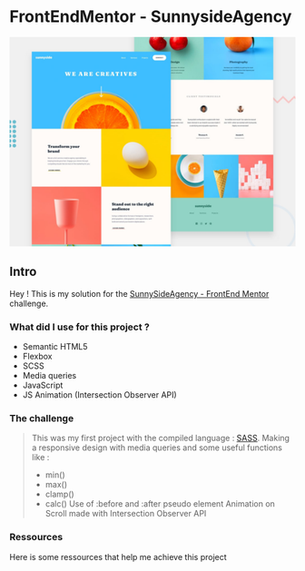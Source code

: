 # FrontEndMentor - SunnysideAgency

![Design preview for the SunnySideAgency coding challenge](./design/desktop-preview.jpg)

## Intro

Hey ! This is my solution for the [SunnySideAgency - FrontEnd Mentor](https://www.frontendmentor.io/challenges/sunnyside-agency-landing-page-7yVs3B6ef) challenge.

### What did I use for this project ?

 - Semantic HTML5
 - Flexbox 
 - SCSS
 - Media queries
 - JavaScript
 - JS Animation (Intersection Observer API)

### The challenge 

> This was my first project with the compiled language : [SASS](https://sass-lang.com).
> Making a responsive design with media queries and some useful functions like :
> - min()
> - max()
> - clamp()
> - calc()
> Use of :before and :after pseudo element
> Animation on Scroll made with Intersection Observer API

### Ressources

Here is some ressources that help me achieve this project 